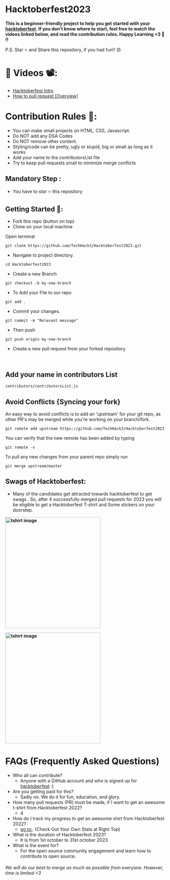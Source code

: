 # Hacktoberfest2023

**This is a beginner-friendly project to help you get started with your
[hacktoberfest](https://hacktoberfest.digitalocean.com/). If you don't know where to start, feel free to watch the videos linked below, and read the contribution rules. Happy Learning <3 💙 !!**

P.S. Star ⭐ and Share this repository, if you had fun!! 😍

# 📌 Videos 📽️:

- [Hacktoberfest Intro](https://youtu.be/K5nzruz1FpA?si=ehf0mrrJ8xsGvxNe)
- [How to pull request [Overview]]()

# Contribution Rules 📌:
- You can make small projects on HTML, CSS, Javascript.
- Do NOT add any DSA Codes
- Do NOT remove other content.
- Styling/code can be pretty, ugly or stupid, big or small as long as it works
- Add your name to the contributorsList file
- Try to keep pull requests small to minimize merge conflicts

## Mandatory Step :
- You have to star ⭐ this repository
## Getting Started 🚀:

- Fork this repo (button on top)
- Clone on your local machine

Open terminal
```
git clone https://github.com/TechHack3/Hacktoberfest2023.git
```

- Navigate to project directory.
  
```
cd Hacktoberfest2023
```


- Create a new Branch

```
git checkout -b my-new-branch
```

- To Add your File to our repo

```
git add .
```

- Commit your changes.

```
git commit -m "Relevant message"
```

- Then push 

```
git push origin my-new-branch
```

- Create a new pull request from your forked repository

<br>

## Add your name in contributors List

`contributors/contributorsList.js`

## Avoid Conflicts {Syncing your fork}

An easy way to avoid conflicts is to add an 'upstream' for your git repo, as other PR's may be merged while you're working on your branch/fork.   


```
git remote add upstream https://github.com/TechHack3/Hacktoberfest2023
```


You can verify that the new remote has been added by typing
```
git remote -v
```

To pull any new changes from your parent repo simply run
```
git merge upstream/master
```

## Swags of Hacktoberfest:
- Many of the candidates get attracted towards hacktoberfest to get swags . So, after 4 successfully merged pull requests for 2023 you will be eligible to get a Hacktoberfest T-shirt and Some stickers on your doorstep.

<b>
<p><img src="https://drive.google.com/uc?export=view&id=1DWP0DCTBIgSIYDtexUYWuf0IEN3vX045" style="width: 300px; height: 350px;" alt="tshirt image"></a></p>
<p><img src="https://drive.google.com/uc?export=view&id=10aFgU14z0V_8gWME85wJpc4GD6oeogCx" style="width: 300px; height: 350px;" alt="tshirt image"></p>
</b>

# FAQs (Frequently Asked Questions)

- Who all can contribute?
  - Anyone with a GitHub account and who is signed up for
[hacktoberfest](https://hacktoberfest.digitalocean.com/) :)
- Are you getting paid for this?
  - Sadly no. We do it for fun, education, and glory.
- How many pull requests (PR) must be made, if I want to get an awesome t-shirt from Hacktoberfest 2022?
  - 4
- How do I track my progress to get an awesome shirt from Hacktoberfest 2022?
  - [go to:](https://hacktoberfest.digitalocean.com/profile/). (Check Out Your Own Stats at Right Top)
- What is the duration of Hacktoberfest 2023?
  - It is from 1st october to 31st october 2023
- What is the event for?
  - For the open source community engagement and learn how to contribute to open source.




###### We will do our best to merge as much as possible from everyone. However, time is limited <3
<br>

